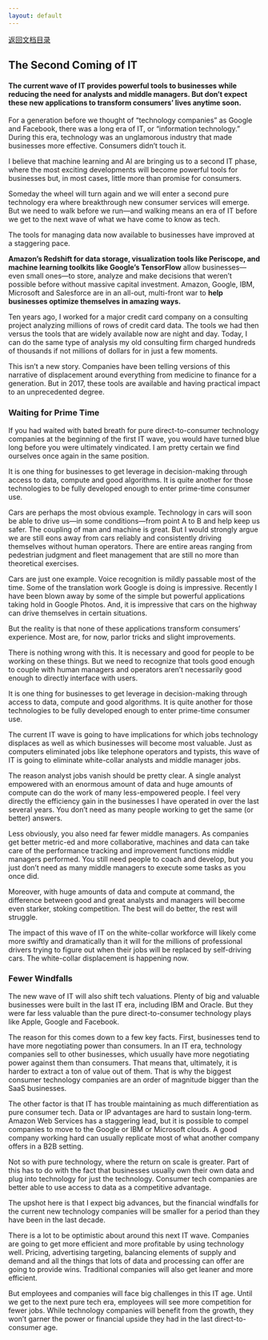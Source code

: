 ```yaml
---
layout: default
---
```

[返回文档目录](../)

## The Second Coming of IT

#### The current wave of IT provides powerful tools to businesses while reducing the need for analysts and middle managers. But don’t expect these new applications to transform consumers’ lives anytime soon.


For a generation before we thought of “technology companies” as Google and Facebook, there was a long era of IT, or “information technology.” During this era, technology was an unglamorous industry that made businesses more effective. Consumers didn’t touch it.

I believe that machine learning and AI are bringing us to a second IT phase, where the most exciting developments will become powerful tools for businesses but, in most cases, little more than promise for consumers.

Someday the wheel will turn again and we will enter a second pure technology era where breakthrough new consumer services will emerge. But we need to walk before we run—and walking means an era of IT before we get to the next wave of what we have come to know as tech.

The tools for managing data now available to businesses have improved at a staggering pace.

**Amazon’s Redshift for data storage, visualization tools like Periscope, and machine learning toolkits like Google’s TensorFlow** allow businesses—even small ones—to store, analyze and make decisions that weren’t possible before without massive capital investment. Amazon, Google, IBM, Microsoft and Salesforce are in an all-out, multi-front war to **help businesses optimize themselves in amazing ways.**

Ten years ago, I worked for a major credit card company on a consulting project analyzing millions of rows of credit card data. The tools we had then versus the tools that are widely available now are night and day. Today, I can do the same type of analysis my old consulting firm charged hundreds of thousands if not millions of dollars for in just a few moments.

This isn’t a new story. Companies have been telling versions of this narrative of displacement around everything from medicine to finance for a generation. But in 2017, these tools are available and having practical impact to an unprecedented degree.

### Waiting for Prime Time
If you had waited with bated breath for pure direct-to-consumer technology companies at the beginning of the first IT wave, you would have turned blue long before you were ultimately vindicated. I am pretty certain we find ourselves once again in the same position.

It is one thing for businesses to get leverage in decision-making through access to data, compute and good algorithms. It is quite another for those technologies to be fully developed enough to enter prime-time consumer use.

Cars are perhaps the most obvious example. Technology in cars will soon be able to drive us—in some conditions—from point A to B and help keep us safer. The coupling of man and machine is great. But I would strongly argue we are still eons away from cars reliably and consistently driving themselves without human operators. There are entire areas ranging from pedestrian judgment and fleet management that are still no more than theoretical exercises.

Cars are just one example. Voice recognition is mildly passable most of the time. Some of the translation work Google is doing is impressive. Recently I have been blown away by some of the simple but powerful applications taking hold in Google Photos. And, it is impressive that cars on the highway can drive themselves in certain situations.

But the reality is that none of these applications transform consumers’ experience. Most are, for now, parlor tricks and slight improvements.

There is nothing wrong with this. It is necessary and good for people to be working on these things. But we need to recognize that tools good enough to couple with human managers and operators aren’t necessarily good enough to directly interface with users.

It is one thing for businesses to get leverage in decision-making through access to data, compute and good algorithms. It is quite another for those technologies to be fully developed enough to enter prime-time consumer use.

The current IT wave is going to have implications for which jobs technology displaces as well as which businesses will become most valuable. Just as computers eliminated jobs like telephone operators and typists, this wave of IT is going to eliminate white-collar analysts and middle manager jobs.

The reason analyst jobs vanish should be pretty clear. A single analyst empowered with an enormous amount of data and huge amounts of compute can do the work of many less-empowered people. I feel very directly the efficiency gain in the businesses I have operated in over the last several years. You don’t need as many people working to get the same (or better) answers.

Less obviously, you also need far fewer middle managers. As companies get better metric-ed and more collaborative, machines and data can take care of the performance tracking and improvement functions middle managers performed. You still need people to coach and develop, but you just don’t need as many middle managers to execute some tasks as you once did.

Moreover, with huge amounts of data and compute at command, the difference between good and great analysts and managers will become even starker, stoking competition. The best will do better, the rest will struggle.

The impact of this wave of IT on the white-collar workforce will likely come more swiftly and dramatically than it will for the millions of professional drivers trying to figure out when their jobs will be replaced by self-driving cars. The white-collar displacement is happening now.

### Fewer Windfalls

The new wave of IT will also shift tech valuations. Plenty of big and valuable businesses were built in the last IT era, including IBM and Oracle. But they were far less valuable than the pure direct-to-consumer technology plays like Apple, Google and Facebook.

The reason for this comes down to a few key facts. First, businesses tend to have more negotiating power than consumers. In an IT era, technology companies sell to other businesses, which usually have more negotiating power against them than consumers. That means that, ultimately, it is harder to extract a ton of value out of them. That is why the biggest consumer technology companies are an order of magnitude bigger than the SaaS businesses.

The other factor is that IT has trouble maintaining as much differentiation as pure consumer tech. Data or IP advantages are hard to sustain long-term. Amazon Web Services has a staggering lead, but it is possible to compel companies to move to the Google or IBM or Microsoft clouds. A good company working hard can usually replicate most of what another company offers in a B2B setting.

Not so with pure technology, where the return on scale is greater. Part of this has to do with the fact that businesses usually own their own data and plug into technology for just the technology. Consumer tech companies are better able to use access to data as a competitive advantage.

The upshot here is that I expect big advances, but the financial windfalls for the current new technology companies will be smaller for a period than they have been in the last decade.

There is a lot to be optimistic about around this next IT wave. Companies are going to get more efficient and more profitable by using technology well. Pricing, advertising targeting, balancing elements of supply and demand and all the things that lots of data and processing can offer are going to provide wins. Traditional companies will also get leaner and more efficient.

But employees and companies will face big challenges in this IT age. Until we get to the next pure tech era, employees will see more competition for fewer jobs. While technology companies will benefit from the growth, they won’t garner the power or financial upside they had in the last direct-to-consumer age.
